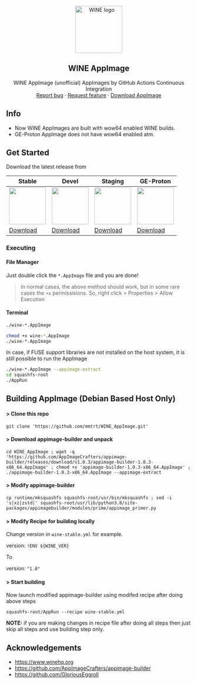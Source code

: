 <p align="center">
    <img src="https://github.com/mmtrt/WINE_AppImage/raw/master/wine.svg" alt="WINE logo" width=128 height=128>

<h2 align="center">WINE AppImage</h2>

  <p align="center">WINE AppImage (unofficial) AppImages by GitHub Actions Continuous Integration
    <br>
    <a href="https://github.com/mmtrt/WINE_AppImage/issues/new">Report bug</a>
    ·
    <a href="https://github.com/mmtrt/WINE_AppImage/issues/new">Request feature</a>
    ·
    <a href="https://github.com/mmtrt/WINE_AppImage/releases">Download AppImage</a>
  </p>
</p>

## Info
 * Now WINE AppImages are built with wow64 enabled WINE builds.
 * GE-Proton AppImage does not have wow64 enabled atm.

## Get Started

Download the latest release from

| Stable | Devel | Staging | GE-Proton |
| ------- | --------- | --------- | --------- |
| <img src="https://github.com/mmtrt/WINE_AppImage/raw/master/wine.svg" height=100> | <img src="https://github.com/mmtrt/WINE_AppImage/raw/master/wine.svg" height=100> | <img src="https://github.com/mmtrt/WINE_AppImage/raw/master/wine.svg" height=100> | <img src="https://github.com/mmtrt/WINE_AppImage/raw/master/wine.svg" height=100> |
| [Download](https://github.com/mmtrt/WINE_AppImage/releases/tag/continuous-stable) | [Download](https://github.com/mmtrt/WINE_AppImage/releases/tag/continuous-devel) | [Download](https://github.com/mmtrt/WINE_AppImage/releases/tag/continuous-staging) | [Download](https://github.com/mmtrt/WINE_AppImage/releases/tag/continuous-staging_ge_proton) |

### Executing
#### File Manager
Just double click the `*.AppImage` file and you are done!

> In normal cases, the above method should work, but in some rare cases
the `+x` permissisions. So, right click > Properties > Allow Execution
#### Terminal
```bash
./wine-*.AppImage
```
```bash
chmod +x wine-*.AppImage
./wine-*.AppImage
```

In case, if FUSE support libraries are not installed on the host system, it is
still possible to run the AppImage

```bash
./wine-*.AppImage --appimage-extract
cd squashfs-root
./AppRun
```

## Building AppImage (Debian Based Host Only)

#### > Clone this repo
```
git clone 'https://github.com/mmtrt/WINE_AppImage.git'
```

#### > Download appimage-builder and unpack
```
cd WINE_AppImage ; wget -q 'https://github.com/AppImageCrafters/appimage-builder/releases/download/v1.0.3/appimage-builder-1.0.3-x86_64.AppImage' ; chmod +x 'appimage-builder-1.0.3-x86_64.AppImage' ; ./appimage-builder-1.0.3-x86_64.AppImage --appimage-extract
```

#### > Modify appimage-builder
```
cp runtime/mksquashfs squashfs-root/usr/bin/mksquashfs ; sed -i 's|xz|zstd|' squashfs-root/usr/lib/python3.8/site-packages/appimagebuilder/modules/prime/appimage_primer.py
```

#### > Modify Recipe for building locally
Change version in `wine-stable.yml` for example.

version: `!ENV ${WINE_VER}` 

To

version: `"1.0"`


#### > Start building
Now launch modified appimage-builder using modifed recipe after doing above steps

```
squashfs-root/AppRun --recipe wine-stable.yml
```

**NOTE:** if you are making changes in recipe file after doing all steps then just skip all steps and use building step only.

## Acknowledgements
* https://www.winehq.org
* https://github.com/AppImageCrafters/appimage-builder
* https://github.com/GloriousEggroll
